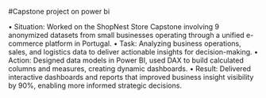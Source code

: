 #Capstone project on power bi

•	Situation: Worked on the ShopNest Store Capstone involving 9 anonymized datasets from small businesses operating through a unified e-commerce platform in Portugal.
•	Task: Analyzing business operations, sales, and logistics data to deliver actionable insights for decision-making.
•	Action: Designed data models in Power BI, used DAX to build calculated columns and measures, creating dynamic dashboards.
•	Result: Delivered interactive dashboards and reports that improved business insight visibility by 90%, enabling more informed strategic decisions.

